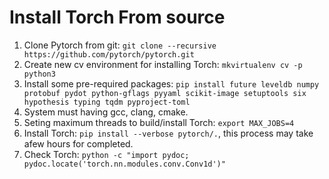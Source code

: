 # Install Torch From source 
1. Clone Pytorch from git: ```git clone --recursive https://github.com/pytorch/pytorch.git```
2. Create new cv environment for installing Torch: ```mkvirtualenv cv -p python3```
3. Install some pre-required packages: ```pip install future leveldb numpy protobuf pydot python-gflags pyyaml scikit-image setuptools six hypothesis typing tqdm pyproject-toml```
4. System must having gcc, clang, cmake.
5. Seting maximum threads to build/install Torch: ```export MAX_JOBS=4```
6. Install Torch: ```pip install --verbose pytorch/.```, this process may take afew hours for completed.
7. Check Torch: ```python -c "import pydoc; pydoc.locate('torch.nn.modules.conv.Conv1d')"```
